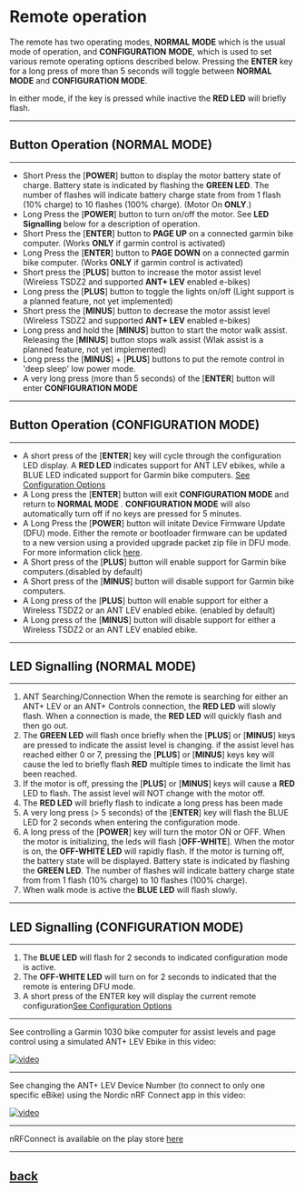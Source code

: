 # **Remote operation**

The remote has two operating modes, **NORMAL** **MODE** which is the usual mode of operation, and **CONFIGURATION** **MODE**, which is used to set various remote operating options described below. Pressing the **ENTER** key for a long press of more than 5 seconds will toggle between **NORMAL MODE** and **CONFIGURATION MODE**.<br>

In either mode, if the key is pressed while inactive the **RED LED** will briefly flash.

----

## Button Operation (NORMAL MODE)

----

* Short Press the [**POWER**] button to display the motor battery state of charge. Battery state is indicated by flashing the **GREEN LED**. The number of flashes will indicate battery charge state from from 1 flash (10% charge) to 10 flashes (100% charge). (Motor On **ONLY**.)  
* Long Press the [**POWER**] button to turn on/off the motor. See **LED Signalling** below for a description of operation.
* Short Press the [**ENTER**] button to **PAGE UP** on a connected garmin bike computer. (Works **ONLY** if garmin control is activated)
* Long Press the [**ENTER**] button to **PAGE DOWN** on a connected garmin bike computer. (Works **ONLY** if garmin control is activated)
* Short press the [**PLUS**] button to increase the motor assist level (Wireless TSDZ2 and supported **ANT+ LEV** enabled e-bikes)
* Long press the [**PLUS**] button to toggle the lights on/off (Light support is a planned feature, not yet implemented)
* Short press the [**MINUS**] button to decrease the motor assist level (Wireless TSDZ2 and supported **ANT+ LEV** enabled e-bikes)
* Long press and hold the [**MINUS**] button to start the motor walk assist. Releasing the [**MINUS**] button stops walk assist (Wlak assist is a planned feature, not yet implemented)
* Long press the [**MINUS**] + [**PLUS**] buttons to put the remote control in 'deep sleep' low power mode.
* A very long press (more than 5 seconds) of the [**ENTER**] button will enter **CONFIGURATION MODE**
  
----

## Button Operation (CONFIGURATION MODE)

----

* A short press of the [**ENTER**] key will cycle through the configuration LED display. A **RED LED** indicates support for ANT LEV ebikes, while a BLUE LED indicated support for Garmin bike computers. [See Configuration Options](configuration.md)
* A Long press the [**ENTER**] button will exit **CONFIGURATION MODE** and return to **NORMAL MODE** . **CONFIGURATION MODE** will also automatically turn off if no keys are pressed for 5 minutes. 
* A Long Press the [**POWER**] button will initate Device Firmware Update (DFU) mode.  Either the remote or bootloader firmware can be updated to a new version using a provided upgrade packet zip file in DFU mode. For more information click [here](dfu.md).
* A Short press of the [**PLUS**] button will enable support for Garmin bike computers.(disabled by default)
* A Short press of the [**MINUS**] button will disable support for Garmin bike computers.
* A Long press of the [**PLUS**] button will enable support for either a Wireless TSDZ2 or an ANT LEV enabled ebike. (enabled by default)
* A Long press of the [**MINUS**] button will disable support for either a Wireless TSDZ2 or an ANT LEV enabled ebike.

----

## LED Signalling (NORMAL MODE)

----

1. ANT Searching/Connection
   When the remote is searching for either an ANT+ LEV or an ANT+ Controls connection, the **RED LED** will slowly flash. When a connection is made, the **RED LED** will quickly flash and then go out.
2. The **GREEN LED** will flash once briefly when the [**PLUS**] or [**MINUS**] keys are pressed to indicate the assist level is changing. if the assist level has reached either 0 or 7, pressing the [**PLUS**] or [**MINUS**] keys key will cause the led to briefly flash **RED** multiple times to indicate the limit has been reached. 
3. If the motor is off, pressing the [**PLUS**] or [**MINUS**] keys will cause a **RED** LED to flash. The assist level will NOT change with the motor off. 
4. The **RED LED** will briefly flash to indicate a long press has been made
5. A very long press (> 5 seconds) of the [**ENTER**] key will flash the BLUE LED for 2 seconds when entering the configuration mode.
6. A long press of the [**POWER**] key will turn the motor ON or OFF. When the motor is initializing, the leds will flash [**OFF-WHITE**]. When the motor is on, the **OFF-WHITE LED** will rapidly flash. If the motor is turning off, the battery state will be displayed. Battery state is indicated by flashing the **GREEN LED**. The number of flashes will indicate battery charge state from from 1 flash (10% charge) to 10 flashes (100% charge).
7. When walk mode is active the **BLUE LED** will flash slowly.

----

## LED Signalling (CONFIGURATION MODE)

----

1. The **BLUE LED** will flash for 2 seconds to indicated configuration mode is active.
2. The **OFF-WHITE LED** will turn on for 2 seconds to indicated that the remote is entering DFU mode.
3. A short press of the ENTER key will display the current remote configuration[See Configuration Options](configuration.md)

----

See controlling a Garmin 1030 bike computer for assist levels and page control using a simulated ANT+ LEV Ebike in this video:

[![video](https://img.youtube.com/vi/s7URIMVzcwc/hqdefault.jpg)](https://www.youtube.com/watch?v=s7URIMVzcwc)

----

See changing the ANT+ LEV Device Number (to connect to only one specific eBike) using the Nordic nRF Connect app in this video:

[![video](https://img.youtube.com/vi/_ALauuDxZuQ/hqdefault.jpg)](https://youtu.be/_ALauuDxZuQ) 

----

nRFConnect is available on the play store [here](https://play.google.com/store/apps/details?id=no.nordicsemi.android.mcp&hl=en_CA&gl=US)

----

## [back](./index.md)